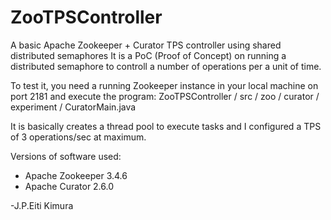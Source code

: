 ZooTPSController
================

A  basic Apache Zookeeper + Curator TPS controller using shared distributed semaphores
It is a PoC (Proof of Concept) on running a distributed semaphore to controll a number of operations per a unit of time.

To test it, you need a running Zookeeper instance in your local machine on port 2181 and execute the program:
ZooTPSController / src / zoo / curator / experiment / CuratorMain.java

It is basically creates a thread pool to execute tasks and I configured a TPS of 3 operations/sec at maximum.
   
Versions of software used: 
   * Apache Zookeeper 3.4.6
   * Apache Curator 2.6.0

-J.P.Eiti Kimura
